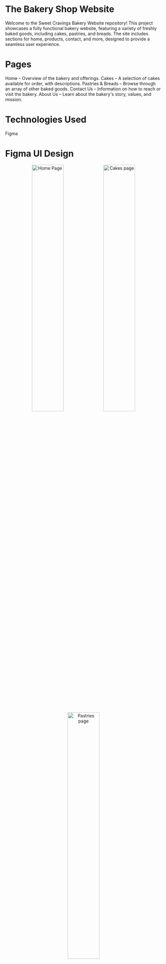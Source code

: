 # The Bakery Shop Website
Welcome to the Sweet Cravings Bakery Website repository! This project showcases a fully functional bakery website, featuring a variety of freshly baked goods, including cakes, pastries, and breads. The site includes sections for home, products, contact, and more, designed to provide a seamless user experience.

# Pages
Home – Overview of the bakery and offerings.
Cakes – A selection of cakes available for order, with descriptions.
Pastries & Breads – Browse through an array of other baked goods.
Contact Us – Information on how to reach or visit the bakery.
About Us – Learn about the bakery's story, values, and mission.

# Technologies Used
Figma

# Figma UI Design
<p align="center">
  <img src="https://github.com/yashindibhagya/bakery_website/blob/main/UI%20Design/Home%20page.png" alt="Home Page" width="45%">
  <img src="https://github.com/yashindibhagya/bakery_website/blob/main/UI%20Design/Cake%20page.png" alt="Cakes page" width="45%">
  <img src="https://github.com/yashindibhagya/bakery_website/blob/main/UI%20Design/pastry%20page.png" alt="Pastries page" width="45%">
</p>

# Figma UI Design Prototype

[View the Figma Prototype](https://www.figma.com/design/FJzFGencqGIBHmtlcYu6Dv/Bakery?node-id=0-1&t=uxGAi3oP5WANLnhg-1)
